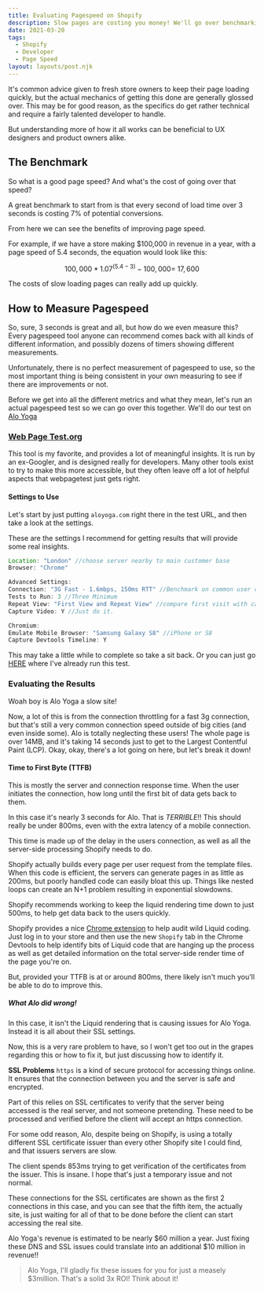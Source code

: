 ```yaml
---
title: Evaluating Pagespeed on Shopify
description: Slow pages are costing you money! We'll go over benchmarking your page speed, the first step to giving back your customers' time!
date: 2021-03-20
tags:
  - Shopify
  - Developer
  - Page Speed
layout: layouts/post.njk
---
```

It's common advice given to fresh store owners to keep their page loading quickly, but the actual mechanics of getting this done are generally glossed over. This may be for good reason, as the specifics do get rather technical and require a fairly talented developer to handle.

But understanding more of how it all works can be beneficial to UX designers and product owners alike.

## The Benchmark

So what is a good page speed? And what's the cost of going over that speed?

A great benchmark to start from is that every second of load time over 3 seconds is costing 7% of potential conversions.

From here we can see the benefits of improving page speed.

For example, if we have a store making $100,000 in revenue in a year, with a page speed of 5.4 seconds, the equation would look like this:

$$100,000 * 1.07^{(5.4-3)}-100,000 = ~17,600$$

The costs of slow loading pages can really add up quickly.

## How to Measure Pagespeed
So, sure, 3 seconds is great and all, but how do we even measure this? Every pagespeed tool anyone can recommend comes back with all kinds of different information, and possibly dozens of timers showing different measurements.

Unfortunately, there is no perfect measurement of pagespeed to use, so the most important thing is being consistent in your own measuring to see if there are improvements or not.

Before we get into all the different metrics and what they mean, let's run an actual pagespeed test so we can go over this together. We'll do our test on [Alo Yoga](https://aloyoga.com)

### [Web Page Test.org](https://webpagetest.org)
This tool is my favorite, and provides a lot of meaningful insights. It is run by an ex-Googler, and is designed really for developers. Many other tools exist to try to make this more accessible, but they often leave off a lot of helpful aspects that webpagetest just gets right.

#### Settings to Use
Let's start by just putting `aloyoga.com` right there in the test URL, and then take a look at the settings.

These are the settings I recommend for getting results that will provide some real insights.

```js
Location: "London" //choose server nearby to main customer base
Browser: "Chrome"

Advanced Settings:
Connection: "3G Fast - 1.6mbps, 150ms RTT" //Benchmark on common user connection
Tests to Run: 3 //Three Minimum
Repeat View: "First View and Repeat View" //compare first visit with cached experience
Capture Video: Y //Just do it.

Chromium:
Emulate Mobile Browser: "Samsung Galaxy S8" //iPhone or S8
Capture Devtools Timeline: Y
```

This may take a little while to complete so take a sit back. Or you can just go [HERE](https://webpagetest.org/result/210222_DiVF_b3573f3062e1c11fd48f47dbc2cd7ff9/1/details/#waterfall_view_step1) where I've already run this test.

### Evaluating the Results
Woah boy is Alo Yoga a slow site!

Now, a lot of this is from the connection throttling for a fast 3g connection, but that's still a very common connection speed outside of big cities (and even inside some). Alo is totally neglecting these users! The whole page is over 14MB, and it's taking 14 seconds just to get to the Largest Contentful Paint (LCP). Okay, okay, there's a lot going on here, but let's break it down!

#### Time to First Byte (TTFB)
This is mostly the server and connection response time. When the user initiates the connection, how long until the first bit of data gets back to them.

In this case it's nearly 3 seconds for Alo. That is *TERRIBLE*!! This should really be under 800ms, even with the extra latency of a mobile connection.

This time is made up of the delay in the users connection, as well as all the server-side processing Shopify needs to do.

Shopify actually builds every page per user request from the template files. When this code is efficient, the servers can generate pages in as little as 200ms, but poorly handled code can easily bloat this up. Things like nested loops can create an N+1 problem resulting in exponential slowdowns.

Shopify recommends working to keep the liquid rendering time down to just 500ms, to help get data back to the users quickly.

Shopify provides a nice [Chrome extension](https://chrome.google.com/webstore/detail/shopify-theme-inspector-f/fndnankcflemoafdeboboehphmiijkgp) to help audit wild Liquid coding. Just log in to your store and then use the new `Shopify` tab in the Chrome Devtools to help identify bits of Liquid code that are hanging up the process as well as get detailed information on the total server-side render time of the page you're on.

But, provided your TTFB is at or around 800ms, there likely isn't much you'll be able to do to improve this. 

##### What Alo did wrong!
In this case, it isn't the Liquid rendering that is causing issues for Alo Yoga. Instead it is all about their SSL settings.

Now, this is a very rare problem to have, so I won't get too out in the grapes regarding this or how to fix it, but just discussing how to identify it.

**SSL Problems**
`https` is a kind of secure protocol for accessing things online. It ensures that the connection between you and the server is safe and encrypted.

Part of this relies on SSL certificates to verify that the server being accessed is the real server, and not someone pretending. These need to be processed and verified before the client will accept an https connection.

For some odd reason, Alo, despite being on Shopify, is using a totally different SSL certificate issuer than every other Shopify site I could find, and that issuers servers are slow.

The client spends 853ms trying to get verification of the certificates from the issuer. This is insane. I hope that's just a temporary issue and not normal.

These connections for the SSL certificates are shown as the first 2 connections in this case, and you can see that the fifth item, the actually site, is just waiting for all of that to be done before the client can start accessing the real site.

Alo Yoga's revenue is estimated to be nearly $60 million a year. Just fixing these DNS and SSL issues could translate into an additional $10 million in revenue!!

> Alo Yoga, I'll gladly fix these issues for you for just a measely $3million. That's a solid 3x ROI! Think about it!

#### 